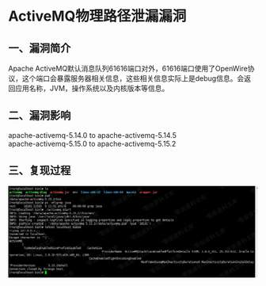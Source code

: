 <h1>ActiveMQ物理路径泄漏漏洞</h1>
<h2>一、漏洞简介</h2>
<p>Apache ActiveMQ默认消息队列61616端口对外，61616端口使用了OpenWire协议，这个端口会暴露服务器相关信息，这些相关信息实际上是debug信息。会返回应用名称，JVM，操作系统以及内核版本等信息。</p>
<h2>二、漏洞影响</h2>
<p>apache-activemq-5.14.0 to apache-activemq-5.14.5
<br>
apache-activemq-5.15.0 to apache-activemq-5.15.2</p>
<h2>三、复现过程</h2>
<img src="https://github.com/0xFlag/BugWiKi/blob/main/WebSecurity/ActiveMQ/images/rId1.png"/>
